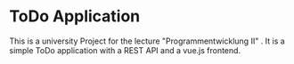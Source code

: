 # ToDo Application
This is a university Project for the lecture "Programmentwicklung II" . It is a simple ToDo application with a REST API and a vue.js frontend.